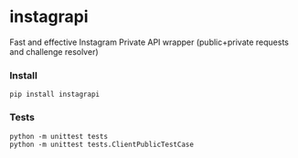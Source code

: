 # instagrapi
Fast and effective Instagram Private API wrapper (public+private requests and challenge resolver)


### Install

    pip install instagrapi

### Tests

    python -m unittest tests
    python -m unittest tests.ClientPublicTestCase